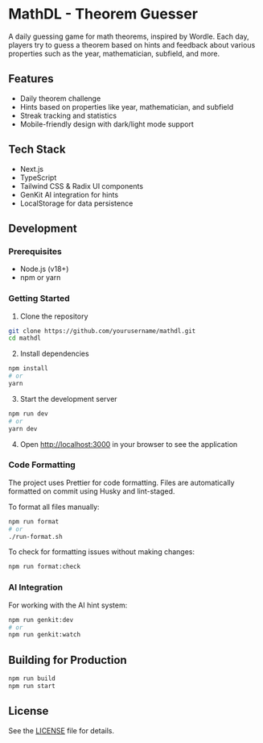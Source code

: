 # MathDL - Theorem Guesser

A daily guessing game for math theorems, inspired by Wordle. Each day, players try to guess a theorem based on hints and feedback about various properties such as the year, mathematician, subfield, and more.

## Features

- Daily theorem challenge
- Hints based on properties like year, mathematician, and subfield
- Streak tracking and statistics
- Mobile-friendly design with dark/light mode support

## Tech Stack

- Next.js
- TypeScript
- Tailwind CSS & Radix UI components
- GenKit AI integration for hints
- LocalStorage for data persistence

## Development

### Prerequisites

- Node.js (v18+)
- npm or yarn

### Getting Started

1. Clone the repository

```bash
git clone https://github.com/yourusername/mathdl.git
cd mathdl
```

2. Install dependencies

```bash
npm install
# or
yarn
```

3. Start the development server

```bash
npm run dev
# or
yarn dev
```

4. Open [http://localhost:3000](http://localhost:3000) in your browser to see the application

### Code Formatting

The project uses Prettier for code formatting. Files are automatically formatted on commit using Husky and lint-staged.

To format all files manually:

```bash
npm run format
# or
./run-format.sh
```

To check for formatting issues without making changes:

```bash
npm run format:check
```

### AI Integration

For working with the AI hint system:

```bash
npm run genkit:dev
# or
npm run genkit:watch
```

## Building for Production

```bash
npm run build
npm run start
```

## License

See the [LICENSE](LICENSE) file for details.
